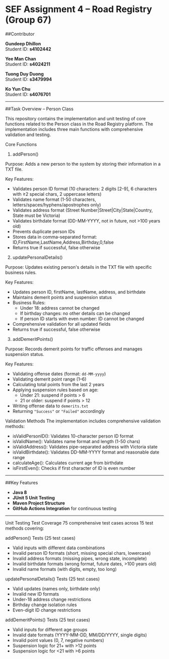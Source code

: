 # SEF Assignment 4 – Road Registry (Group 67)

##Contributor

**Gundeep Dhillon**  
Student ID: **s4102442**

**Yee Man Chan**  
Student ID: **s4024211**

**Tuong Duy Duong**  
Student ID: **s3479994**

**Ko Yun Chu**  
Student ID: **s4076701**

---

##Task Overview – Person Class

This repository contains the implementation and unit testing of core functions related to the Person class in the Road Registry platform. The implementation includes three main functions with comprehensive validation and testing.

Core Functions

1. addPerson()

Purpose: Adds a new person to the system by storing their information in a TXT file.

Key Features:
- Validates person ID format (10 characters: 2 digits [2-9], 6 characters with ≥2 special chars, 2 uppercase letters)
- Validates name format (1-50 characters, letters/spaces/hyphens/apostrophes only)
- Validates address format (Street Number|Street|City|State|Country, State must be Victoria)
- Validates birthdate format (DD-MM-YYYY, not in future, not >100 years old)
- Prevents duplicate person IDs
- Stores data in comma-separated format: ID,FirstName,LastName,Address,Birthday,0,false
- Returns true if successful, false otherwise


2. updatePersonalDetails()

Purpose: Updates existing person's details in the TXT file with specific business rules.

Key Features:
- Updates person ID, firstName, lastName, address, and birthdate
- Maintains demerit points and suspension status
- Business Rules:
  - Under 18: address cannot be changed
  - If birthday changes: no other details can be changed
  - If person ID starts with even number: ID cannot be changed
- Comprehensive validation for all updated fields
- Returns true if successful, false otherwise


3. addDemeritPoints()

Purpose: Records demerit points for traffic offenses and manages suspension status.

Key Features:
- Validating offense dates (format: `dd-MM-yyyy`)
- Validating demerit point range (1–6)
- Calculating total points from the last 2 years
- Applying suspension rules based on age:
  - Under 21: suspend if points > 6
  - 21 or older: suspend if points > 12
- Writing offense data to `demerits.txt`
- Returning `"Success"` or `"Failed"` accordingly


Validation Methods
The implementation includes comprehensive validation methods:
- isValidPersonID(): Validates 10-character person ID format
- isValidName(): Validates name format and length (1-50 chars)
- isValidAddress(): Validates pipe-separated address with Victoria state
- isValidBirthdate(): Validates DD-MM-YYYY format and reasonable date range
- calculateAge(): Calculates current age from birthdate
- isFirstEven(): Checks if first character of ID is even number

---

##Key Features

- **Java 8**
- **JUnit 5 Unit Testing**
- **Maven Project Structure**
- **GitHub Actions Integration** for continuous testing

---

Unit Testing
Test Coverage
75 comprehensive test cases across 15 test methods covering:

addPerson() Tests (25 test cases)
- Valid inputs with different data combinations
- Invalid person ID formats (short, missing special chars, lowercase)
- Invalid address formats (missing pipes, wrong state, incomplete)
- Invalid birthdate formats (wrong format, future dates, >100 years old)
- Invalid name formats (with digits, empty, too long)


updatePersonalDetails() Tests (25 test cases)
- Valid updates (names only, birthdate only)
- Invalid new ID formats
- Under-18 address change restrictions
- Birthday change isolation rules
- Even-digit ID change restrictions


addDemeritPoints() Tests (25 test cases)
- Valid inputs for different age groups
- Invalid date formats (YYYY-MM-DD, MM/DD/YYYY, single digits)
- Invalid point values (0, 7, negative numbers)
- Suspension logic for 21+ with >12 points
- Suspension logic for <21 with >6 points
